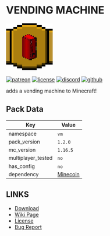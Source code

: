 # VENDING MACHINE
![alt](pack.png)

[![patreon](https://img.shields.io/endpoint?url=https%3A%2F%2Fraw.githubusercontent.com%2Flegopitstop%2Fwebsite-files%2Fmain%2Fshields.io%2Fpatreon.json)](https://www.patreon.com/Legopitstop "Go to patreon")
[![license](https://img.shields.io/endpoint?url=https%3A%2F%2Fraw.githubusercontent.com%2Flegopitstop%2Fwebsite-files%2Fmain%2Fshields.io%2Flicense.json)](https://legopitstop.weebly.com/legopitstops-common-license-v2.html "Go to legopitstop.weebly.com")
[![discord](https://img.shields.io/discord/479902284810027008)](https://legopitstop.weebly.com/discord.html "Go to legopitstop.weebly.com")
[![github](https://img.shields.io/github/issues-raw/legopitstop/Datapacks)](https://github.com/legopitstop/Datapacks/issues "Go to Github")

adds a vending machine to Minecraft!
## Pack Data

| Key                | Value                                                                            |
|--------------------|----------------------------------------------------------------------------------|
| namespace          | `vm`                                                                             |
| pack_version       | `1.2.0`                                                                          |
| mc_version         | `1.16.5`                                                                         |
| multiplayer_tested | `no`                                                                             |
| has_config         | `no`                                                                             |
| dependency         | [Minecoin](https://www.curseforge.com/minecraft/customization/minecoin-datapack) |

## LINKS
- [Download](https://www.curseforge.com/minecraft/customization/vending-machine-datapack)
- [Wiki Page](https://github.com/legopitstop/Datapacks/wiki)
- [License](https://legopitstop.weebly.com/legopitstops-common-license-v2.html)
- [Bug Report](https://github.com/legopitstop/Datapacks/issues)